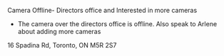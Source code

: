 Camera Offline- Directors office and Interested in more cameras
- The camera over the directors office is offline. Also speak to Arlene about adding more cameras

16 Spadina Rd, Toronto, ON M5R 2S7